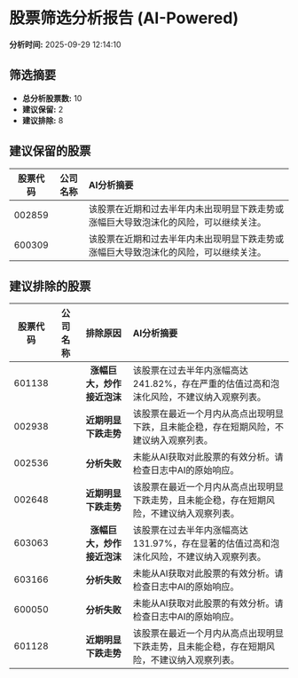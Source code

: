 # 股票筛选分析报告 (AI-Powered)

**分析时间:** 2025-09-29 12:14:10

## 筛选摘要

- **总分析股票数:** 10
- **建议保留:** 2
- **建议排除:** 8

## 建议保留的股票

| 股票代码 | 公司名称 | AI分析摘要 |
|:---:|:---:|:---|
| 002859 |  | 该股票在近期和过去半年内未出现明显下跌走势或涨幅巨大导致泡沫化的风险，可以继续关注。 |
| 600309 |  | 该股票在近期和过去半年内未出现明显下跌走势或涨幅巨大导致泡沫化的风险，可以继续关注。 |

## 建议排除的股票

| 股票代码 | 公司名称 | 排除原因 | AI分析摘要 |
|:---:|:---:|:---:|:---|
| 601138 |  | **涨幅巨大，炒作接近泡沫** | 该股票在过去半年内涨幅高达241.82%，存在严重的估值过高和泡沫化风险，不建议纳入观察列表。 |
| 002938 |  | **近期明显下跌走势** | 该股票在最近一个月内从高点出现明显下跌，且未能企稳，存在短期风险，不建议纳入观察列表。 |
| 002536 |  | **分析失败** | 未能从AI获取对此股票的有效分析。请检查日志中AI的原始响应。 |
| 002648 |  | **近期明显下跌走势** | 该股票在最近一个月内从高点出现明显下跌走势，且未能企稳，存在短期风险，不建议纳入观察列表。 |
| 603063 |  | **涨幅巨大，炒作接近泡沫** | 该股票在过去半年内涨幅高达131.97%，存在显著的估值过高和泡沫化风险，不建议纳入观察列表。 |
| 603166 |  | **分析失败** | 未能从AI获取对此股票的有效分析。请检查日志中AI的原始响应。 |
| 600050 |  | **分析失败** | 未能从AI获取对此股票的有效分析。请检查日志中AI的原始响应。 |
| 601128 |  | **近期明显下跌走势** | 该股票在最近一个月内从高点出现明显下跌走势，且未能企稳，存在短期风险，不建议纳入观察列表。 |
